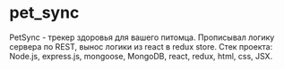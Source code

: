 # pet_sync
PetSync - трекер здоровья для вашего питомца. Прописывал логику сервера по REST, вынос логики из react в redux store. Стек проекта: Node.js, express.js, mongoose, MongoDB, react, redux, html, css, JSX.

